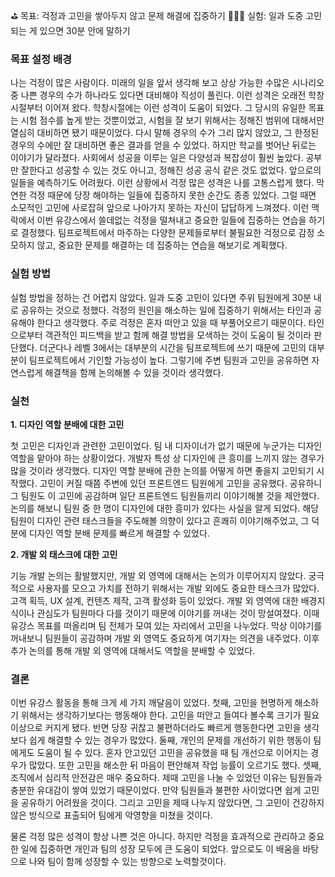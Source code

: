 ⛳️ 목표: 걱정과 고민을 쌓아두지 않고 문제 해결에 집중하기
👨🏻‍🔬 실험: 일과 도중 고민되는 게 있으면 30분 안에 말하기

### 목표 설정 배경

나는 걱정이 많은 사람이다. 미래의 일을 앞서 생각해 보고 상상 가능한 수많은 시나리오 중 나쁜 경우의 수가 하나라도 있다면 대비해야 직성이 풀린다. 이런 성격은 오래전 학창시절부터 이어져 왔다. 학창시절에는 이런 성격이 도움이 되었다. 그 당시의 유일한 목표는 시험 점수를 높게 받는 것뿐이었고, 시험을 잘 보기 위해서는 정해진 범위에 대해서만 열심히 대비하면 됐기 때문이었다. 다시 말해 경우의 수가 그리 많지 않았고, 그 한정된 경우의 수에만 잘 대비하면 좋은 결과를 얻을 수 있었다. 하지만 학교를 벗어난 뒤로는 이야기가 달라졌다. 사회에서 성공을 이루는 일은 다양성과 복잡성이 훨씬 높았다. 공부만 잘한다고 성공할 수 있는 것도 아니고, 정해진 성공 공식 같은 것도 없었다. 앞으로의 일들을 예측하기도 어려웠다. 이런 상황에서 걱정 많은 성격은 나를 고통스럽게 했다. 막연한 걱정 때문에 당장 해야하는 일들에 집중하지 못한 순간도 종종 있었다. 그럴 때면 소모적인 고민에 사로잡혀 앞으로 나아가지 못하는 자신이 답답하게 느껴졌다. 이런 맥락에서 이번 유강스에서 쓸데없는 걱정을 떨쳐내고 중요한 일들에 집중하는 연습을 하기로 결정했다. 팀프로젝트에서 마주하는 다양한 문제들로부터 불필요한 걱정으로 감정 소모하지 않고, 중요한 문제를 해결하는 데 집중하는 연습을 해보기로 계획했다.

### 실험 방법

실험 방법을 정하는 건 어렵지 않았다. 일과 도중 고민이 있다면 주위 팀원에게 30분 내로 공유하는 것으로 정했다. 걱정의 원인을 해소하는 일에 집중하기 위해서는 타인과 공유해야 한다고 생각했다. 주로 걱정은 혼자 떠안고 있을 때 부풀어오르기 때문이다. 타인으로부터 객관적인 피드백을 받고 함께 해결 방법을 모색하는 것이 도움이 될 것이라 판단했다. 더군다나 레벨 3에서는 대부분의 시간을 팀프로젝트에 쓰기 때문에 고민의 대부분이 팀프로젝트에서 기인할 가능성이 높다. 그렇기에 주변 팀원과 고민을 공유하면 자연스럽게 해결책을 함께 논의해볼 수 있을 것이라 생각했다.

### 실천

**1. 디자인 역할 분배에 대한 고민**

첫 고민은 디자인과 관련한 고민이었다. 팀 내 디자이너가 없기 때문에 누군가는 디자인 역할을 맡아야 하는 상황이었다. 개발자 특성 상 디자인에 큰 흥미를 느끼지 않는 경우가 많을 것이라 생각했다. 디자인 역할 분배에 관한 논의를 어떻게 하면 좋을지 고민되기 시작했다. 고민이 커질 때쯤 주변에 있던 프론트엔드 팀원에게 고민을 공유했다. 공유하니 그 팀원도 이 고민에 공감하며 일단 프론트엔드 팀원들끼리 이야기해볼 것을 제안했다. 논의를 해보니 팀원 중 한 명이 디자인에 대한 흥미가 있다는 사실을 알게 되었다. 해당 팀원이 디자인 관련 태스크들을 주도해볼 의향이 있다고 흔쾌히 이야기해주었고, 그 덕분에 디자인 역할 분배 문제를 빠르게 해결할 수 있었다.

**2. 개발 외 태스크에 대한 고민**

기능 개발 논의는 활발했지만, 개발 외 영역에 대해서는 논의가 이루어지지 않았다. 궁극적으로 사용자를 모으고 가치를 전하기 위해서는 개발 외에도 중요한 태스크가 많았다. 고객 획득, UX 설계, 컨텐츠 제작, 고객 활성화 등이 있었다. 개발 외 영역에 대한 배경지식이나 관심도가 팀원마다 다를 것이기 때문에 이야기를 꺼내는 것이 망설여졌다. 이때 유강스 목표를 떠올리며 팀 전체가 모여 있는 자리에서 고민을 나누었다. 막상 이야기를 꺼내보니 팀원들이 공감하며 개발 외 영역도 중요하게 여기자는 의견을 내주었다. 이후 추가 논의를 통해 개발 외 영역에 대해서도 역할을 분배할 수 있었다.

### 결론

이번 유강스 활동을 통해 크게 세 가지 깨달음이 있었다. 첫째, 고민을 현명하게 해소하기 위해서는 생각하기보다는 행동해야 한다. 고민을 떠안고 들여다 볼수록 크기가 필요 이상으로 커지게 됐다. 반면 당장 귀찮고 불편하더라도 빠르게 행동한다면 고민을 생각보다 쉽게 해결할 수 있는 경우가 많았다. 둘째, 개인의 문제를 개선하기 위한 행동이 팀에게도 도움이 될 수 있다. 혼자 안고있던 고민을 공유했을 때 팀 개선으로 이어지는 경우가 많았다. 또한 고민을 해소한 뒤 마음이 편안해져 작업 능률이 오르기도 했다. 셋째, 조직에서 심리적 안전감은 매우 중요하다. 제때 고민을 나눌 수 있었던 이유는 팀원들과 충분한 유대감이 쌓여 있었기 때문이었다. 만약 팀원들과 불편한 사이었다면 쉽게 고민을 공유하기 어려웠을 것이다. 그리고 고민을 제때 나누지 않았다면, 그 고민이 건강하지 않은 방식으로 표출되어 팀에게 악영향을 미쳤을 것이다.

물론 걱정 많은 성격이 항상 나쁜 것은 아니다. 하지만 걱정을 효과적으로 관리하고 중요한 일에 집중하면 개인과 팀의 성장 모두에 큰 도움이 되었다. 앞으로도 이 배움을 바탕으로 나와 팀이 함께 성장할 수 있는 방향으로 노력할것이다.
